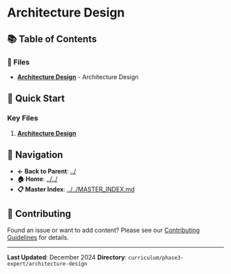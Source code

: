# Architecture Design

## 📚 Table of Contents

### 📄 Files

- **[Architecture Design](architecture-design.md)** - Architecture Design

## 🚀 Quick Start

### Key Files
1. **[Architecture Design](architecture-design.md)**

## 🔗 Navigation

- **← Back to Parent**: [../](../)
- **🏠 Home**: [../../](../..)
- **📋 Master Index**: [../../MASTER_INDEX.md](../../../..MASTER_INDEX.md)

## 🤝 Contributing

Found an issue or want to add content? Please see our [Contributing Guidelines](../../../CONTRIBUTING.md) for details.

---

**Last Updated**: December 2024
**Directory**: `curriculum/phase3-expert/architecture-design`
